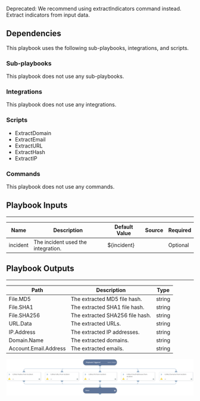 Deprecated: We recommend using extractIndicators command instead.
Extract indicators from input data.

## Dependencies
This playbook uses the following sub-playbooks, integrations, and scripts.

### Sub-playbooks
This playbook does not use any sub-playbooks.

### Integrations
This playbook does not use any integrations.

### Scripts
* ExtractDomain
* ExtractEmail
* ExtractURL
* ExtractHash
* ExtractIP

### Commands
This playbook does not use any commands.

## Playbook Inputs
---

| **Name** | **Description** | **Default Value** | **Source** | **Required** |
| --- | --- | --- | --- | --- |
| incident | The incident used the integration.  | ${incident} |  | Optional |

## Playbook Outputs
---

| **Path** | **Description** | **Type** |
| --- | --- | --- |
| File.MD5 | The extracted MD5 file hash. | string |
| File.SHA1 | The extracted SHA1 file hash. | string |
| File.SHA256 | The extracted SHA256 file hash. | string |
| URL.Data | The extracted URLs. | string |
| IP.Address | The extracted IP addresses. | string |
| Domain.Name | The extracted domains. | string |
| Account.Email.Address | The extracted emails.| string |

![Extract_Indicators_Generic](https://github.com/ElazarK/content-docs/blob/master/images/playbooks/Extract_Indicators_Generic.png)
